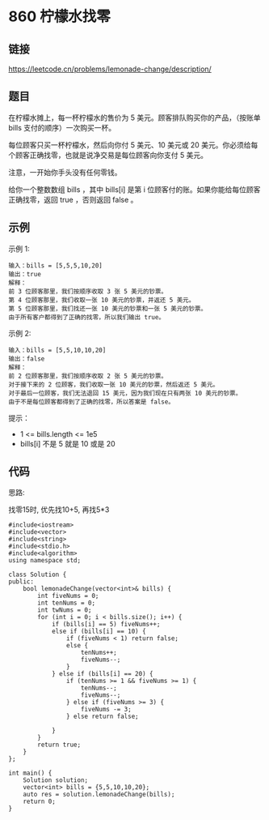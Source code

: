 # 860 柠檬水找零
## 链接
https://leetcode.cn/problems/lemonade-change/description/

## 题目 
在柠檬水摊上，每一杯柠檬水的售价为 5 美元。顾客排队购买你的产品，（按账单 bills 支付的顺序）一次购买一杯。

每位顾客只买一杯柠檬水，然后向你付 5 美元、10 美元或 20 美元。你必须给每个顾客正确找零，也就是说净交易是每位顾客向你支付 5 美元。

注意，一开始你手头没有任何零钱。

给你一个整数数组 bills ，其中 bills[i] 是第 i 位顾客付的账。如果你能给每位顾客正确找零，返回 true ，否则返回 false 。

## 示例
示例 1:
```
输入：bills = [5,5,5,10,20]
输出：true
解释：
前 3 位顾客那里，我们按顺序收取 3 张 5 美元的钞票。
第 4 位顾客那里，我们收取一张 10 美元的钞票，并返还 5 美元。
第 5 位顾客那里，我们找还一张 10 美元的钞票和一张 5 美元的钞票。
由于所有客户都得到了正确的找零，所以我们输出 true。
```
示例 2:
```
输入：bills = [5,5,10,10,20]
输出：false
解释：
前 2 位顾客那里，我们按顺序收取 2 张 5 美元的钞票。
对于接下来的 2 位顾客，我们收取一张 10 美元的钞票，然后返还 5 美元。
对于最后一位顾客，我们无法退回 15 美元，因为我们现在只有两张 10 美元的钞票。
由于不是每位顾客都得到了正确的找零，所以答案是 false。
```

提示：

- 1 <= bills.length <= 1e5
- bills[i] 不是 5 就是 10 或是 20 

## 代码
思路:

找零15时, 优先找10+5, 再找5*3

```
#include<iostream>
#include<vector>
#include<string>
#include<stdio.h>
#include<algorithm>
using namespace std;

class Solution {
public:
    bool lemonadeChange(vector<int>& bills) {
        int fiveNums = 0;
        int tenNums = 0;
        int twNums = 0;
        for (int i = 0; i < bills.size(); i++) {
            if (bills[i] == 5) fiveNums++;
            else if (bills[i] == 10) {
                if (fiveNums < 1) return false;
                else {
                    tenNums++;
                    fiveNums--;
                }
            } else if (bills[i] == 20) {
                if (tenNums >= 1 && fiveNums >= 1) {
                    tenNums--;
                    fiveNums--;
                } else if (fiveNums >= 3) {
                    fiveNums -= 3;
                } else return false;
                
            }
        }
        return true;
    }
};

int main() {
    Solution solution;
    vector<int> bills = {5,5,10,10,20};
    auto res = solution.lemonadeChange(bills);
    return 0;
}
```